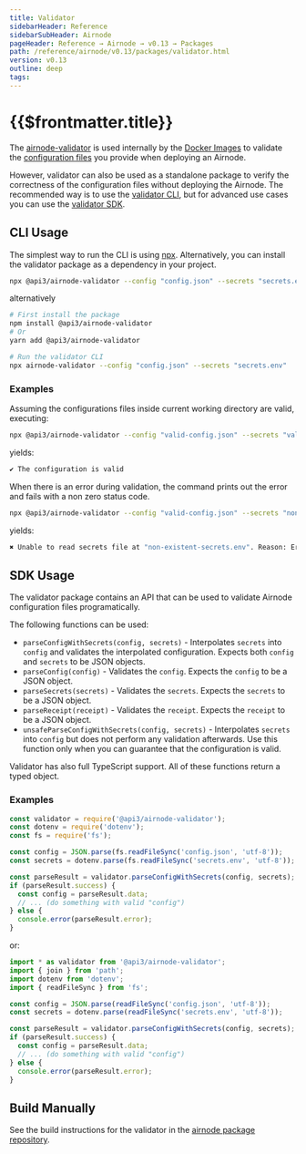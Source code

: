 ```yaml
---
title: Validator
sidebarHeader: Reference
sidebarSubHeader: Airnode
pageHeader: Reference → Airnode → v0.13 → Packages
path: /reference/airnode/v0.13/packages/validator.html
version: v0.13
outline: deep
tags:
---
```


<VersionWarning/>

<PageHeader/>

<SearchHighlight/>

<FlexStartTag/>

# {{$frontmatter.title}}

The
[airnode-validator](https://github.com/api3dao/airnode/tree/v0.13/packages/airnode-validator)
is used internally by the [Docker Images](/reference/airnode/v0.13/docker/) to
validate the
[configuration files](/reference/airnode/v0.13/understand/configuring.md) you
provide when deploying an Airnode.

However, validator can also be used as a standalone package to verify the
correctness of the configuration files without deploying the Airnode. The
recommended way is to use the
[validator CLI](/reference/airnode/v0.13/packages/validator.md#cli-usage), but
for advanced use cases you can use the
[validator SDK](/reference/airnode/v0.13/packages/validator.md#sdk-usage).

## CLI Usage

The simplest way to run the CLI is using
[npx](https://www.codingninjas.com/codestudio/library/difference-between-npm-and-npx).
Alternatively, you can install the validator package as a dependency in your
project.

```sh
npx @api3/airnode-validator --config "config.json" --secrets "secrets.env"
```

alternatively

```sh
# First install the package
npm install @api3/airnode-validator
# Or
yarn add @api3/airnode-validator

# Run the validator CLI
npx airnode-validator --config "config.json" --secrets "secrets.env"
```

### Examples

Assuming the configurations files inside current working directory are valid,
executing:

```sh
npx @api3/airnode-validator --config "valid-config.json" --secrets "valid-secrets.env"
```

yields:

```sh
✔ The configuration is valid
```

When there is an error during validation, the command prints out the error and
fails with a non zero status code.

```sh
npx @api3/airnode-validator --config "valid-config.json" --secrets "non-existent-secrets.env"
```

yields:

```sh
✖ Unable to read secrets file at "non-existent-secrets.env". Reason: Error: ENOENT: no such file or directory, open (...omitted for brevity)
```

## SDK Usage

The validator package contains an API that can be used to validate Airnode
configuration files programatically.

The following functions can be used:

- `parseConfigWithSecrets(config, secrets)` - Interpolates `secrets` into
  `config` and validates the interpolated configuration. Expects both `config`
  and `secrets` to be JSON objects.
- `parseConfig(config)` - Validates the `config`. Expects the `config` to be a
  JSON object.
- `parseSecrets(secrets)` - Validates the `secrets`. Expects the `secrets` to be
  a JSON object.
- `parseReceipt(receipt)` - Validates the `receipt`. Expects the `receipt` to be
  a JSON object.
- `unsafeParseConfigWithSecrets(config, secrets)` - Interpolates `secrets` into
  `config` but does not perform any validation afterwards. Use this function
  only when you can guarantee that the configuration is valid.

Validator has also full TypeScript support. All of these functions return a
typed object.

### Examples

```js
const validator = require('@api3/airnode-validator');
const dotenv = require('dotenv');
const fs = require('fs');

const config = JSON.parse(fs.readFileSync('config.json', 'utf-8'));
const secrets = dotenv.parse(fs.readFileSync('secrets.env', 'utf-8'));

const parseResult = validator.parseConfigWithSecrets(config, secrets);
if (parseResult.success) {
  const config = parseResult.data;
  // ... (do something with valid "config")
} else {
  console.error(parseResult.error);
}
```

or:

```ts
import * as validator from '@api3/airnode-validator';
import { join } from 'path';
import dotenv from 'dotenv';
import { readFileSync } from 'fs';

const config = JSON.parse(readFileSync('config.json', 'utf-8'));
const secrets = dotenv.parse(readFileSync('secrets.env', 'utf-8'));

const parseResult = validator.parseConfigWithSecrets(config, secrets);
if (parseResult.success) {
  const config = parseResult.data;
  // ... (do something with valid "config")
} else {
  console.error(parseResult.error);
}
```

## Build Manually

See the build instructions for the validator in the
[airnode package repository](https://github.com/api3dao/airnode/tree/v0.13/packages/airnode-validator).

<FlexEndTag/>
